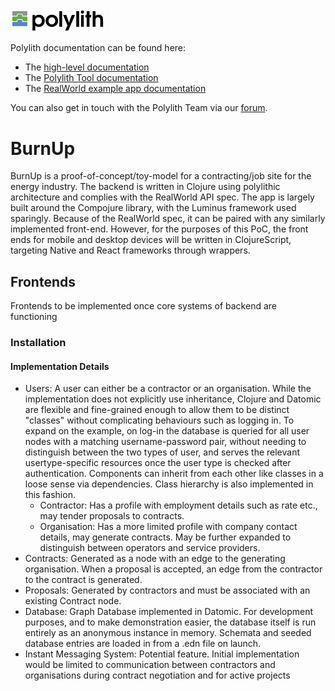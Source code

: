 <img src="images/logo.png" width="30%" alt="Polylith" id="logo">

Polylith documentation can be found here:

- The [high-level documentation](https://polylith.gitbook.io/polylith)
- The [Polylith Tool documentation](https://github.com/tengstrand/lein-polylith)
- The [RealWorld example app documentation](https://github.com/furkan3ayraktar/clojure-polylith-realworld-example-app)

You can also get in touch with the Polylith Team via our [forum](https://polylith.freeflarum.com).

<h1>BurnUp</h1>

<p>BurnUp is a proof-of-concept/toy-model for a contracting/job site for the energy industry. The backend is written in Clojure using polylithic architecture and complies with the RealWorld API spec. The app is largely built around the Compojure library, with the Luminus framework used sparingly.
Because of the RealWorld spec, it can be paired with any similarly implemented front-end.
However, for the purposes of this PoC, the front ends for mobile and desktop devices
will be written in ClojureScript, targeting Native and React frameworks through wrappers. </p>

<h2> Frontends </h2>
<p> Frontends to be implemented once core systems of backend are functioning <p2>

<h3> Installation </h3>
<p>  </p>

<h4>Implementation Details</h4>
<ul>
  <li> Users: A user can either be a contractor or an organisation. While the implementation does not explicitly use inheritance, Clojure and Datomic are flexible and fine-grained enough to allow them to be distinct "classes" without complicating behaviours such as logging in. To expand on the example, on log-in the database is queried for all user nodes with a matching username-password pair, without needing to distinguish between the two types of user, and serves the relevant usertype-specific resources once the user type is checked after authentication. Components can inherit from each other like classes in a loose sense via dependencies. Class hierarchy is also implemented in this fashion.
    <ul>
      <li> Contractor: Has a profile with employment details such as rate etc., may tender proposals to contracts. </li>
      <li> Organisation: Has a more limited profile with company contact details, may generate contracts. May be further expanded to distinguish between operators and service providers.</li>
    </ul>
  </li>
  <li> Contracts: Generated as a node with an edge to the generating organisation.
    When a proposal is accepted, an edge from the contractor to the contract is generated.</li>
  <li> Proposals: Generated by contractors and must be associated with an existing Contract node. </li>
  <li> Database: Graph Database implemented in Datomic. For development purposes, and to make demonstration easier, the database itself is run entirely as an anonymous instance in memory. Schemata and seeded database entries are loaded in from a .edn file on launch. </li>
  <li> Instant Messaging System: Potential feature. Initial implementation would be limited to communication between contractors and organisations during contract negotiation and for active projects </li>

</ul>
